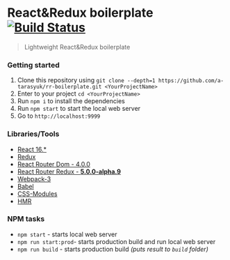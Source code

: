 # React&Redux boilerplate [![Build Status](https://travis-ci.org/a-tarasyuk/rr-boilerplate.svg?branch=master)](https://travis-ci.org/a-tarasyuk/rr-boilerplate)
> Lightweight React&Redux boilerplate

### Getting started
1. Clone this repository using `git clone --depth=1 https://github.com/a-tarasyuk/rr-boilerplate.git <YourProjectName>`
2. Enter to your project `cd <YourProjectName>`
3. Run `npm i` to install the dependencies
4. Run `npm start` to start the local web server
5. Go to `http://localhost:9999`

### Libraries/Tools
- [React 16.*](https://facebook.github.io/react)
- [Redux](https://github.com/rackt/redux)
- [React Router Dom - 4.0.0](https://github.com/ReactTraining/react-router/tree/master/packages/react-router-dom)
- [React Router Redux - **5.0.0-alpha.9**](https://github.com/ReactTraining/react-router/tree/master/packages/react-router-redux)
- [Webpack-3](https://webpack.github.io)
- [Babel](https://babeljs.io)
- [CSS-Modules](https://github.com/css-modules/css-modules)
- [HMR](https://webpack.js.org/concepts/hot-module-replacement/)

### NPM tasks
- `npm start` - starts local web server
- `npm run start:prod`- starts production build and run local web server
- `npm run build` - starts production build *(puts result to `build` folder)*
